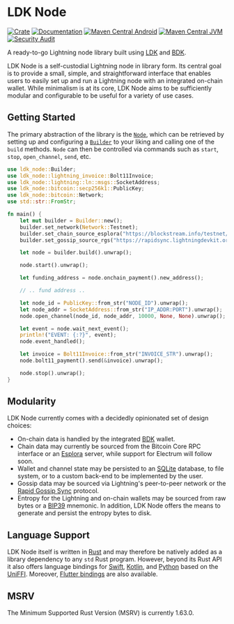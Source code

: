 # LDK Node

[![Crate](https://img.shields.io/crates/v/ldk-node.svg?logo=rust)](https://crates.io/crates/ldk-node)
[![Documentation](https://img.shields.io/static/v1?logo=read-the-docs&label=docs.rs&message=ldk-node&color=informational)](https://docs.rs/ldk-node)
[![Maven Central Android](https://img.shields.io/maven-central/v/org.lightningdevkit/ldk-node-android)](https://central.sonatype.com/artifact/org.lightningdevkit/ldk-node-android)
[![Maven Central JVM](https://img.shields.io/maven-central/v/org.lightningdevkit/ldk-node-jvm)](https://central.sonatype.com/artifact/org.lightningdevkit/ldk-node-jvm)
[![Security Audit](https://github.com/lightningdevkit/ldk-node/actions/workflows/audit.yml/badge.svg)](https://github.com/lightningdevkit/ldk-node/actions/workflows/audit.yml)

A ready-to-go Lightning node library built using [LDK][ldk] and [BDK][bdk].

LDK Node is a self-custodial Lightning node in library form. Its central goal is to provide a small, simple, and straightforward interface that enables users to easily set up and run a Lightning node with an integrated on-chain wallet. While minimalism is at its core, LDK Node aims to be sufficiently modular and configurable to be useful for a variety of use cases.

## Getting Started
The primary abstraction of the library is the [`Node`][api_docs_node], which can be retrieved by setting up and configuring a [`Builder`][api_docs_builder] to your liking and calling one of the `build` methods. `Node` can then be controlled via commands such as `start`, `stop`, `open_channel`, `send`, etc.

```rust
use ldk_node::Builder;
use ldk_node::lightning_invoice::Bolt11Invoice;
use ldk_node::lightning::ln::msgs::SocketAddress;
use ldk_node::bitcoin::secp256k1::PublicKey;
use ldk_node::bitcoin::Network;
use std::str::FromStr;

fn main() {
	let mut builder = Builder::new();
	builder.set_network(Network::Testnet);
	builder.set_chain_source_esplora("https://blockstream.info/testnet/api".to_string(), None);
	builder.set_gossip_source_rgs("https://rapidsync.lightningdevkit.org/testnet/snapshot".to_string());

	let node = builder.build().unwrap();

	node.start().unwrap();

	let funding_address = node.onchain_payment().new_address();

	// .. fund address ..

	let node_id = PublicKey::from_str("NODE_ID").unwrap();
	let node_addr = SocketAddress::from_str("IP_ADDR:PORT").unwrap();
	node.open_channel(node_id, node_addr, 10000, None, None).unwrap();

	let event = node.wait_next_event();
	println!("EVENT: {:?}", event);
	node.event_handled();

	let invoice = Bolt11Invoice::from_str("INVOICE_STR").unwrap();
	node.bolt11_payment().send(&invoice).unwrap();

	node.stop().unwrap();
}
```

## Modularity

LDK Node currently comes with a decidedly opinionated set of design choices:

- On-chain data is handled by the integrated [BDK][bdk] wallet.
- Chain data may currently be sourced from the Bitcoin Core RPC interface or an [Esplora][esplora] server, while support for Electrum will follow soon.
- Wallet and channel state may be persisted to an [SQLite][sqlite] database, to file system, or to a custom back-end to be implemented by the user.
- Gossip data may be sourced via Lightning's peer-to-peer network or the [Rapid Gossip Sync](https://docs.rs/lightning-rapid-gossip-sync/*/lightning_rapid_gossip_sync/) protocol.
- Entropy for the Lightning and on-chain wallets may be sourced from raw bytes or a [BIP39](https://github.com/bitcoin/bips/blob/master/bip-0039.mediawiki) mnemonic. In addition, LDK Node offers the means to generate and persist the entropy bytes to disk.

## Language Support
LDK Node itself is written in [Rust][rust] and may therefore be natively added as a library dependency to any `std` Rust program. However, beyond its Rust API it also offers language bindings for [Swift][swift], [Kotlin][kotlin], and [Python][python] based on the [UniFFI](https://github.com/mozilla/uniffi-rs/). Moreover, [Flutter bindings][flutter_bindings] are also available.

## MSRV
The Minimum Supported Rust Version (MSRV) is currently 1.63.0.

[api_docs]: https://docs.rs/ldk-node/*/ldk_node/
[api_docs_node]: https://docs.rs/ldk-node/*/ldk_node/struct.Node.html
[api_docs_builder]: https://docs.rs/ldk-node/*/ldk_node/struct.Builder.html
[rust_crate]: https://crates.io/
[ldk]: https://lightningdevkit.org/
[bdk]: https://bitcoindevkit.org/
[esplora]: https://github.com/Blockstream/esplora
[sqlite]: https://sqlite.org/
[rust]: https://www.rust-lang.org/
[swift]: https://www.swift.org/
[kotlin]: https://kotlinlang.org/
[python]: https://www.python.org/
[flutter_bindings]: https://github.com/LtbLightning/ldk-node-flutter
